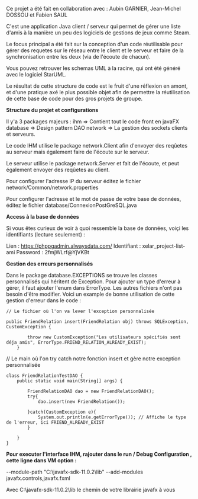Ce projet a été fait en collaboration avec : Aubin GARNIER, Jean-Michel DOSSOU et Fabien SAUL

C'est une application Java client / serveur qui permet de gérer une liste d'amis à la manière un peu des logiciels de gestions de jeux comme Steam.

Le focus principal a été fait sur la conception d'un code réutilisable pour gérer des requetes sur le réseau entre le client et le serveur et faire de la synchronisation entre les deux (via de l'écoute de chacun).

Vous pouvez retrouver les schemas UML à la racine, qui ont été généré avec le logiciel StarUML.

Le résultat de cette structure de code est le fruit d'une réflexion en amont, et d'une pratique axé le plus possible objet afin de permettre la réutilisation de cette base de code pour des gros projets de groupe.

**Structure du projet et configurations**

Il y'a 3 packages majeurs : 
ihm => Contient tout le code front en javaFX
database => Design pattern DAO
network => La gestion des sockets clients et serveurs.

Le code IHM utilise le package network.Client afin d'envoyer des reqûetes au serveur mais également faire de l'écoute sur le serveur.

Le serveur utilise le package network.Server et fait de l'écoute, et peut également envoyer des reqûetes au client.

Pour configurer l'adresse IP du serveur éditez le fichier network/Common/network.properties

Pour configurer l'adresse et le mot de passe de votre base de données, éditez le fichier database/ConnexionPostGreSQL.java


**Access à la base de données**

Si vous êtes curieux de voir à quoi ressemble la base de données, voiçi les identifiants (lecture seulement) :

Lien : https://phppgadmin.alwaysdata.com/
Identifiant : xelar_project-list-ami
Password : 2fmjWLrf@YjVKBt

**Gestion des erreurs personnalisés**

Dans le package database.EXCEPTIONS se trouve les classes personnalisés qui héritent de Exception. Pour ajouter un type d'erreur à gérer, il faut ajouter l'enum dans ErrorType. Les autres fichiers n'ont pas besoin d'être modifier. Voici un example de bonne utilisation de cette gestion d'erreur dans le code :

```
// Le fichier où l'on va lever l'exception personnalisée

public FriendRelation insert(FriendRelation obj) throws SQLException, CustomException {
        
        throw new CustomException("Les utilisateurs spécifiés sont déja amis", ErrorType.FRIEND_RELATION_ALREADY_EXIST);
    }
```

// Le main où l'on try catch notre fonction insert et gère notre exception personnalisée

```
class FriendRelationTestDAO {
    public static void main(String[] args) {

        FriendRelationDAO dao = new FriendRelationDAO();
        try{
            dao.insert(new FriendRelation());

        }catch(CustomException e){
            System.out.println(e.getErrorType()); // Affiche le type de l'erreur, ici FRIEND_ALREADY_EXIST
        }
        
    }
}
```


**Pour executer l'interface IHM, rajouter dans le run / Debug Configuration , cette ligne dans VM option :**

--module-path "C:\javafx-sdk-11.0.2\lib" --add-modules javafx.controls,javafx.fxml

Avec C:\javafx-sdk-11.0.2\lib le chemin de votre librairie javafx à vous
